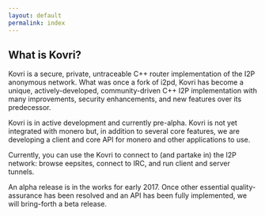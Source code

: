 ```yaml
---
layout: default
permalink: index
---
```


## What is Kovri?

Kovri is a secure, private, untraceable C++ router implementation of the I2P anonymous network. What was once a fork of i2pd, Kovri has become a unique, actively-developed, community-driven C++ I2P implementation with many improvements, security enhancements, and new features over its predecessor.

Kovri is in active development and currently pre-alpha. Kovri is not yet integrated with monero but, in addition to several core features, we are developing a client and core API for monero and other applications to use.

Currently, you can use the Kovri to connect to (and partake in) the I2P network: browse eepsites, connect to IRC, and run client and server tunnels.

An alpha release is in the works for early 2017. Once other essential quality-assurance has been resolved and an API has been fully implemented, we will bring-forth a beta release.
